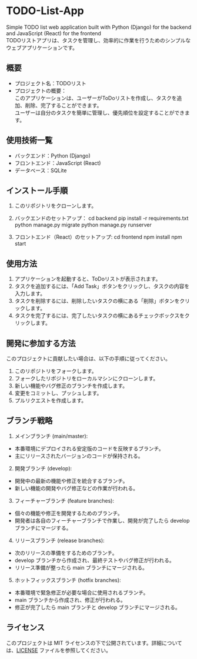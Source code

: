 # TODO-List-App
Simple TODO list web application built with Python (Django) for the backend and JavaScript (React) for the frontend  
TODOリストアプリは、タスクを管理し、効率的に作業を行うためのシンプルなウェブアプリケーションです。

## 概要
* プロジェクト名：TODOリスト
* プロジェクトの概要：  
  このアプリケーションは、ユーザーがToDoリストを作成し、タスクを追加、削除、完了することができます。  
  ユーザーは自分のタスクを簡単に管理し、優先順位を設定することができます。  


## 使用技術一覧
- バックエンド：Python (Django)
- フロントエンド：JavaScript (React)
- データベース：SQLite

## インストール手順
1. このリポジトリをクローンします。
2. バックエンドのセットアップ：
cd backend
pip install -r requirements.txt
python manage.py migrate
python manage.py runserver

3. フロントエンド（React）のセットアップ:
cd frontend
npm install
npm start


## 使用方法

1. アプリケーションを起動すると、ToDoリストが表示されます。
2. タスクを追加するには、「Add Task」ボタンをクリックし、タスクの内容を入力します。
3. タスクを削除するには、削除したいタスクの横にある「削除」ボタンをクリックします。
4. タスクを完了するには、完了したいタスクの横にあるチェックボックスをクリックします。

## 開発に参加する方法

このプロジェクトに貢献したい場合は、以下の手順に従ってください。

1. このリポジトリをフォークします。
2. フォークしたリポジトリをローカルマシンにクローンします。
3. 新しい機能やバグ修正のブランチを作成します。
4. 変更をコミットし、プッシュします。
5. プルリクエストを作成します。

## ブランチ戦略

1. メインブランチ (main/master):
- 本番環境にデプロイされる安定版のコードを反映するブランチ。
- 主にリリースされたバージョンのコードが保持される。
2. 開発ブランチ (develop):
- 開発中の最新の機能や修正を統合するブランチ。
- 新しい機能の開発やバグ修正などの作業が行われる。
3. フィーチャーブランチ (feature branches):
- 個々の機能や修正を開発するためのブランチ。
- 開発者は各自のフィーチャーブランチで作業し、開発が完了したら develop ブランチにマージする。
4. リリースブランチ (release branches):
- 次のリリースの準備をするためのブランチ。
- develop ブランチから作成され、最終テストやバグ修正が行われる。
- リリース準備が整ったら main ブランチにマージされる。
5. ホットフィックスブランチ (hotfix branches):
- 本番環境で緊急修正が必要な場合に使用されるブランチ。
- main ブランチから作成され、修正が行われる。
- 修正が完了したら main ブランチと develop ブランチにマージされる。

## ライセンス

このプロジェクトは MIT ライセンスの下で公開されています。詳細については、[LICENSE](LICENSE) ファイルを参照してください。

